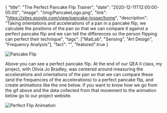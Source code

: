 {
  "title": "The Perfect Pancake Flip Trainer",
  "date": "2020-12-11T12:00:00-05:00",
  "image": "/img/PancakeLogo.png",
  "link": "https://sites.google.com/view/pancake-tosser/home",
  "description": "Taking orientations and accelerations of a pan in a pancake flip, we calculate the positions of the pan so that we can compare it against a perfect pancake flip and we can tell the differences so the person flipping can perfect their technique",
  "tags": ["MatLab", "Sensing", "Art Design", "Frequency Analysis"],
  "fact": "",
  "featured":true
}

![Pancake Flip](/img/pancakeFlip.gif)    

Above you can see a perfect pancake flip. At the end of our QEA II class, my project, with Olivia Jo Bradley, was centered around measuring the accelerations and orientations of the pan so that we can compare these (and the frequencies of the accelerations) to a perfect pancake flip, and create animations like the one below. If you want to know how we go from the gif above and the data collected from that movement to the animation below go to our project website.    

![Perfect Flip Animation](/img/perfectGIF.gif)
